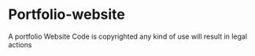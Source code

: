 # Portfolio-website
A portfolio Website
 Code is copyrighted any kind of use will result in legal actions
 
